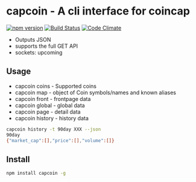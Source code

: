 # capcoin - A cli interface for coincap

[![npm version](https://badge.fury.io/js/capcoin.svg)](https://badge.fury.io/js/capcoin) [![Build Status](https://travis-ci.org/sebs/capcoin.svg?branch=master)](https://travis-ci.org/sebs/capcoin) [![Code Climate](https://codeclimate.com/github/sebs/capcoin/badges/gpa.svg)](https://codeclimate.com/github/sebs/capcoin)

* Outputs JSON
* supports the full GET API
* sockets: upcoming

## Usage

* capcoin coins - Supported coins
* capcoin map - object of Coin symbols/names and known aliases
* capcoin front - frontpage data
* capcoin global - global data
* capcoin page - detail data
* capcoin history - history data


```bash
capcoin history -t 90day XXX --json
90day
{"market_cap":[],"price":[],"volume":[]}
```

## Install

```bash
npm install capcoin -g
```
